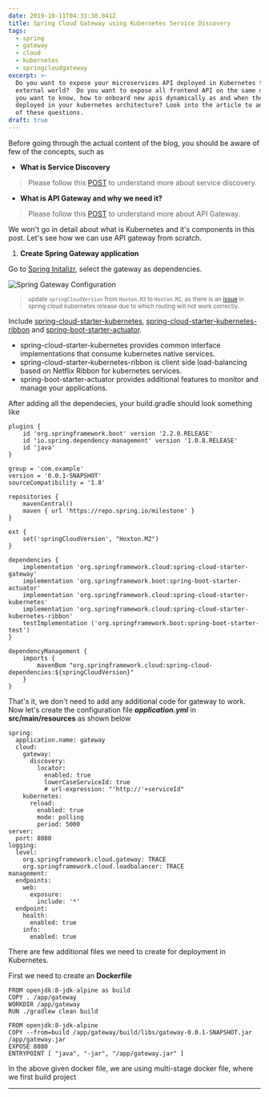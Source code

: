 ```yaml
---
date: 2019-10-11T04:31:30.041Z
title: Spring Cloud Gateway using Kubernetes Service Discovery
tags:
  - spring
  - gateway
  - cloud
  - kubernetes
  - springcloudgateway
excerpt: >-
  Do you want to expose your microservices API deployed in Kubernetes to the
  external world?  Do you want to expose all frontend API on the same domain? Do
  you want to know, how to onboard new apis dynamically as and when they are
  deployed in your kubernetes architecture? Look into the article to answer, all
  of these questions.
draft: true
---
```

Before going through the actual content of the blog, you should be aware of few of the concepts, such as 

* **What is Service Discovery**

> Please follow this [POST](https://blog.nitishkumarsingh.xyz/2019-10-07-service-discvery-in-microservices/) to understand more about service discovery.

* **What is API Gateway and why we need it?**

> Please follow this [POST](<>) to understand more about API Gateway.

We won't go in detail about what is Kubernetes and it's components in this post. Let's see how we can use API gateway from scratch.

1. **Create Spring Gateway application**

Go to [Spring Initalizr](https://start.spring.io/), select the gateway as dependencies.

![Spring Gateway Configuration](/assets/screenshot-from-2019-10-21-20-45-06.png)

> <small> update `springCloudVersion` from `Hoxton.M3` to `Hoxton.M2`, as there is an [issue](https://github.com/spring-cloud/spring-cloud-kubernetes/issues/479) in spring cloud kubernetes release due to which routing will not work correctly. </small>

Include [spring-cloud-starter-kubernetes](https://spring.io/projects/spring-cloud-kubernetes), [spring-cloud-starter-kubernetes-ribbon](https://cloud.spring.io/spring-cloud-static/spring-cloud-kubernetes/1.0.3.RELEASE/multi/multi__ribbon_discovery_in_kubernetes.html) and [spring-boot-starter-actuator](https://docs.spring.io/spring-boot/docs/current/reference/htmlsingle/#production-ready).

* spring-cloud-starter-kubernetes provides common interface implementations that consume kubernetes native services.
* spring-cloud-starter-kubernetes-ribbon is client side load-balancing based on Netflix Ribbon for kubernetes services.
* spring-boot-starter-actuator provides additional features to monitor and manage your applications.

After adding all the dependecies, your build.gradle should look something like

```
plugins {
	id 'org.springframework.boot' version '2.2.0.RELEASE'
	id 'io.spring.dependency-management' version '1.0.8.RELEASE'
	id 'java'
}

group = 'com.example'
version = '0.0.1-SNAPSHOT'
sourceCompatibility = '1.8'

repositories {
	mavenCentral()
	maven { url 'https://repo.spring.io/milestone' }
}

ext {
	set('springCloudVersion', "Hoxton.M2")
}

dependencies {
	implementation 'org.springframework.cloud:spring-cloud-starter-gateway'
	implementation 'org.springframework.boot:spring-boot-starter-actuator'
	implementation 'org.springframework.cloud:spring-cloud-starter-kubernetes'
	implementation 'org.springframework.cloud:spring-cloud-starter-kubernetes-ribbon'
	testImplementation ('org.springframework.boot:spring-boot-starter-test')
}

dependencyManagement {
	imports {
		mavenBom "org.springframework.cloud:spring-cloud-dependencies:${springCloudVersion}"
	}
}
```

That's it, we don't need to add any additional code for gateway to work. Now let's create the configuration file _**application.yml**_ in **src/main/resources** as shown below

```
spring:
  application.name: gateway
  cloud:
    gateway:
      discovery:
        locator:
          enabled: true
          lowerCaseServiceId: true
          # url-expression: "'http://'+serviceId"
    kubernetes:
      reload:
        enabled: true
        mode: polling
        period: 5000
server:
  port: 8080
logging:
  level:
    org.springframework.cloud.gateway: TRACE
    org.springframework.cloud.loadbalancer: TRACE
management:
  endpoints:
    web:
      exposure:
        include: '*'
  endpoint:
    health:
      enabled: true
    info:
      enabled: true
```


There are few additional files we need to create for deployment in Kubernetes.

First we need to create an **Dockerfile**

```
FROM openjdk:8-jdk-alpine as build
COPY . /app/gateway
WORKDIR /app/gateway
RUN ./gradlew clean build

FROM openjdk:8-jdk-alpine
COPY --from=build /app/gateway/build/libs/gateway-0.0.1-SNAPSHOT.jar /app/gateway.jar
EXPOSE 8080
ENTRYPOINT [ "java", "-jar", "/app/gateway.jar" ]
```

In the above given docker file, we are using multi-stage docker file, where we first build project

- - -

